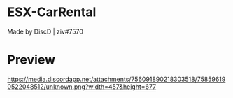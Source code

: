 # ESX-CarRental
Made by DiscD | ziv#7570

# Preview
https://media.discordapp.net/attachments/756091890218303518/758596190522048512/unknown.png?width=457&height=677
